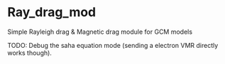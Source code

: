 # Ray_drag_mod
Simple Rayleigh drag &amp; Magnetic drag module for GCM models

TODO: Debug the saha equation mode (sending a electron VMR directly works though).
